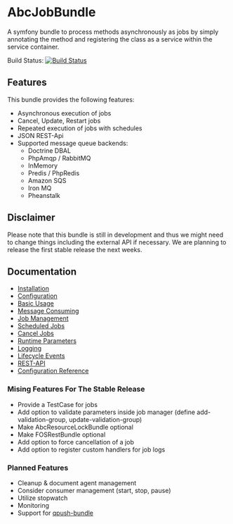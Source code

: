 AbcJobBundle
============

A symfony bundle to process methods asynchronously as jobs by simply annotating the method and registering the class as a service within the service container.

Build Status: [![Build Status](https://travis-ci.org/aboutcoders/job-bundle.svg?branch=master)](https://travis-ci.org/aboutcoders/job-bundle)

## Features

This bundle provides the following features:

- Asynchronous execution of jobs
- Cancel, Update, Restart jobs
- Repeated execution of jobs with schedules
- JSON REST-Api
- Supported message queue backends:
  - Doctrine DBAL
  - PhpAmqp / RabbitMQ
  - InMemory
  - Predis / PhpRedis
  - Amazon SQS
  - Iron MQ
  - Pheanstalk

## Disclaimer

Please note that this bundle is still in development and thus we might need to change things including the external API if necessary. We are planning to release the first stable release the next weeks.

## Documentation

- [Installation](./Resources/docs/installation.md)
- [Configuration](./Resources/docs/configuration.md)
- [Basic Usage](./Resources/docs/basic-usage.md)
- [Message Consuming](./Resources/docs/message-consuming.md)
- [Job Management](./Resources/docs/job-management.md)
- [Scheduled Jobs](./Resources/docs/scheduled-jobs.md)
- [Cancel Jobs](./Resources/docs/cancel-jobs.md)
- [Runtime Parameters](./Resources/docs/runtime-parameters.md)
- [Logging](./Resources/docs/logging.md)
- [Lifecycle Events](./Resources/docs/lifecycle-events.md)
- [REST-API](./Resources/docs/rest-api.md)
- [Configuration Reference](./Resources/docs/configuration-reference.md)

### Mising Features For The Stable Release

- Provide a TestCase for jobs
- Add option to validate parameters inside job manager (define add-validation-group, update-validation-group)
- Make AbcResourceLockBundle optional
- Make FOSRestBundle optional
- Add option to force cancellation of a job
- Add option to register custom handlers for job logs

### Planned Features

- Cleanup & document agent management
- Consider consumer management (start, stop, pause)
- Utilize stopwatch
- Monitoring
- Support for [qpush-bundle](https://www.google.de/webhp?q=qpushbundle)